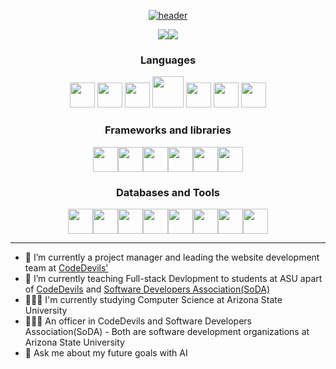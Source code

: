 <div align="center">

[![header](https://capsule-render.vercel.app/api?fontColor=FFB703&type=rect&color=023047&height=200&section=header&text=Hello,%20I'm%20David!%20🧑🏽‍💻&fontSize=50&animation=fadeIn)](https://github.com/fernandonevarez?tab=repositories)

</div>

<div align="center" >
<div  style="display: inline-flex; align-items: center;">

<a href="https://github.com/anuraghazra/github-readme-stats">
  <img align="center" src="https://github-readme-stats.vercel.app/api?username=fernandonevarez&count_private=true&layout=compact&show_icons=true&hide_border=true&theme=prussian&border_radius=15&width=325&line_height=20" />
</a>

<hl/>

<a href="https://github.com/anuraghazra/convoychat">
  <img align="center" src="https://github-readme-stats.vercel.app/api/top-langs/?username=fernandonevarez&layout=compact&theme=prussian&&langs_count=6&hide_border=true&border_radius=15&" />
</a>

</div>
</div>

<!-- icons -->
<!-- got icon images from https://github.com/devicons/devicon -->

<div align="center">

### Languages

<img src='images/javascript.svg'  height="40"> 
<img src='images/typescript.svg' height="40"> <img src='images/java.svg' height="40">
<img src='images/html5.svg' height="50">
<img src='images/css3.svg' height="40">
<img src='images/python.svg' height="40">
<img src='images/rust.png' height="40">

</div>

<div align="center" >

### Frameworks and libraries

<div  style="display: inline-flex; align-items: center;">
  <img src='images/nextjs.jpeg' height="40">
  <img src='images/react.svg' height="40">
  <img src='images/sass.svg' height="40">
  <img src='images/bootstrap.svg' height="40">
  <img src='images/jquery.svg' height="40">
  <img src='images/nodejs.svg' height="40">
</div>
</div>

<!-- tools -->
<div align="center" >

### Databases and Tools

<div  style="display: inline-flex; align-items: center;">
  <img src='images/mongodb.svg' height="40">
<img src='images/postman_logo.svg' height="40">
<img src='images/git.svg' height="40">
  <img src='images/apple-logo.svg' height="40">
  <img src='images/vscode-logo.svg' height="40">
  <img src='images/figma-logo.svg' height="40">
  <img src='images/matlab-logo.svg' height="40">
<img src='images/Notion_app_logo.png' height="40">

</div>
</div>

<hr/>

- 🔭 I’m currently a project manager and leading the website development team at [CodeDevils']([https://github.com/PNARDS/AMS](https://github.com/ASU-CodeDevils/codedevils.org))
- 🌱 I’m currently teaching Full-stack Devlopment to students at ASU apart of [CodeDevils](https://asu.campuslabs.com/engage/organization/codedevils) and [Software Developers Association(SoDA)](https://asu.campuslabs.com/engage/organization/soda)
- 👨🏼‍🎓 I'm currently studying Computer Science at Arizona State University
- 👨🏼‍💼 An officer in CodeDevils and Software Developers Association(SoDA) - Both are software development organizations at Arizona State University
- 💬 Ask me about my future goals with AI
